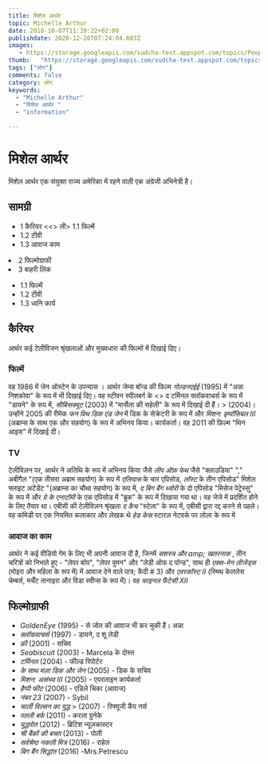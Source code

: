 ```yaml
---
title: मिशेल आर्थर 
topic: Michelle Arthur
date: 2018-10-07T11:39:22+02:00
publishdate: 2020-12-20T07:24:04.603Z
images: 
   - https://storage.googleapis.com/sudcha-test.appspot.com/topics/People/michelle_arthur/1.jpeg
thumb:   "https://storage.googleapis.com/sudcha-test.appspot.com/topics/People/michelle_arthur/thumb.jpeg"
tags: ["लोग"]
comments: false
category: लोग
keywords: 
  - "Michelle Arthur"
  - "मिशेल आर्थर "
  - "information"

---
```

<h1> मिशेल आर्थर </h1> <p> मिशेल आर्थर एक संयुक्त राज्य अमेरिका में रहने वाली एक अंग्रेजी अभिनेत्री है। </p> <h2> सामग्री </h2> <ul> <li> 1 कैरियर <<> ली> 1.1 फिल्में </li> <li> 1.2 टीवी </li> <li> 1.3 आवाज काम </li> </ul> </li> <li> 2 फिल्मोग्राफी </li> <li> 3 बाहरी लिंक </li> </ul> <ul> <li> 1.1 फिल्में </li> <li> 1.2 टीवी </li> <li> 1.3 ध्वनि कार्य </li> </ul> <h2> कैरियर </h2 > <p> आर्थर कई टेलीविजन श्रृंखलाओं और मुख्यधारा की फिल्मों में दिखाई दिए। </p> <h3> फिल्में </h3> <p> वह 1986 में जेन ऑस्टेन के उपन्यास <i: नॉर्थेंजर एबे के फिल्म रूपांतरण में थोर्प सिस्टर्स के रूप में दिखाई दीं। </i>। आर्थर जेम्स बॉन्ड की फिल्म <i> गोल्डनएईई </i> (1995) में "अन्ना निशकोवा" के रूप में भी दिखाई दिए। वह स्टीवन स्पीलबर्ग के <> द टर्मिनल </i में 1997 की फिल्म <i> क्लॉकवाचर्स </i> के रूप में "डायने" के रूप में, <i> सीबिसक्यूट </i> (2003) में "मार्सेला की सहेली" के रूप में दिखाई दी हैं। > (2004)। उन्होंने 2005 की रीमेक <i> फन विथ डिक एंड जेन </i> में डिक के सेक्रेटरी के रूप में और <i> मिशन: इम्पॉसिबल III </i> (अब्राम्स के साथ एक और सहयोग) के रूप में अभिनय किया। कार्यकर्ता। वह 2011 की फ़िल्म "थिन आइस" में दिखाई दीं। </p> <h3> TV </h3> <p> टेलीविज़न पर, आर्थर ने अतिथि के रूप में अभिनय किया जैसे <i> लीप ऑफ़ फेथ </i> जैसे "क्लाउडिया" "," अबीगैल "(एक तीसरा अब्राम सहयोग) के रूप में <i> एलियास </i> के चार एपिसोड, <i> लॉस्ट </i> के तीन एपिसोड" मिशेल फ्लाइट अटेंडेंट "(अब्राम्स का चौथा सहयोग) के रूप में, <i> द बिग बैंग थ्योरी </i> के दो एपिसोड "मिसेज पेट्रेस्सु" के रूप में और <i> ग्रे के एनाटॉमी </i> के एक एपिसोड में "ब्रुक" के रूप में दिखाया गया था। वह जेजे में प्रदर्शित होने के लिए तैयार था। एबीसी की टेलीविज़न श्रृंखला <i> द कैच </i> "स्टेला" के रूप में, एबीसी द्वारा रद्द करने से पहले। वह कॉमेडी पर एक नियमित कलाकार और लेखक थे <i> हेड केस </i> स्टारज़ नेटवर्क पर लोला के रूप में </p> <h3> आवाज का काम </h3> <p> आर्थर ने कई वीडियो गेम के लिए भी अपनी आवाज दी है, जिनमें <i> सशस्त्र और amp; खतरनाक </i>, तीन चरित्रों को निभाते हुए - "लेपर बॉय", "लेपर वुमन" और "लेडी ऑफ द पॉन्ड", साथ ही <i> एक्स-मेन लीजेंड्स </i> (मोइरा और महिला के रूप में) में आवाज देने वाले पात्र; कैदी # 3) और <i> एवरकॉस्ट II </i> (स्मिथ केललेस चेम्बर्स, मर्चेंट तानाइरा और विडा स्वीप्स के रूप में)। वह <i> फाइनल फैंटेसी XII </i> </p> <h2> फिल्मोग्राफी </h2> <ul> <li> <i> GoldenEye </i> (1995) - से जोत की आवाज भी कर चुकी हैं। अन्ना </li> <li> <i> क्लॉकवाचर्स </i> (1997) - डायने, द शू लेडी </li> <li> <i> फ्री </i> (2001) - सचिव </li> <li> <i> Seabiscuit </i> (2003) - Marcela के दोस्त </li> <li> <i> टर्मिनल </i> (2004) - फील्ड रिपोर्टर </li> <li> <i> के साथ मज़ा डिक और जेन </i> (2005) - डिक के सचिव </li> <li> <i> मिशन: असंभव III </i> (2005) - एयरलाइन कार्यकर्ता </li> <li> <i> हैप्पी फीट </i> (2006) - एडिले चिका (आवाज) </li> <li> <i> नंबर 23 </i> (2007) - Sybil </li> <li> <i> चार्ली विल्सन का युद्ध </i> > (2007) - रिफ्यूजी कैंप नर्स </li> <li> <i> पतली बर्फ </i> (2011) - करला ग्रुनेके </li> <li> <i> युद्धपोत </i> (2012) - ब्रिटिश न्यूज़कास्टर </li> <li> <i> श्री बैंकों की बचत </i> (2013) - पोली </li> <li> <i> सर्वश्रेष्ठ नकली मित्र </i> (2016) - राहेल </li> <li> <i> बिग बैंग सिद्धांत </i> (2016) -Mrs.Petrescu </li> </i> 